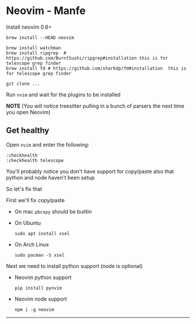 # Neovim - Manfe

Install neovim 0.8+

```
brew install --HEAD neovim
```

```
brew install watchman
brew install ripgrep  # https://github.com/BurntSushi/ripgrep#installation this is for telescope grep finder
brew install fd # https://github.com/sharkdp/fd#installation  this is for telescope grep finder
```

```
git clone ...
```

Run `nvim` and wait for the plugins to be installed 

**NOTE** (You will notice treesitter pulling in a bunch of parsers the next time you open Neovim) 

## Get healthy

Open `nvim` and enter the following:

```
:checkhealth
:checkhealth telescope
```


You'll probably notice you don't have support for copy/paste also that python and node haven't been setup

So let's fix that

First we'll fix copy/paste

- On mac `pbcopy` should be builtin

- On Ubuntu

  ```
  sudo apt install xsel
  ```

- On Arch Linux

  ```
  sudo pacman -S xsel
  ```

Next we need to install python support (node is optional)

- Neovim python support

  ```
  pip install pynvim
  ```

- Neovim node support

  ```
  npm i -g neovim
  ```
---
